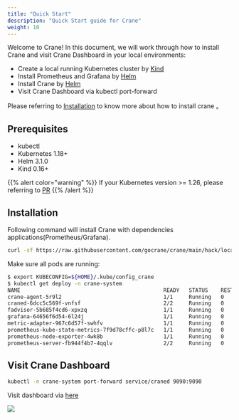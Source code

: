 ```yaml
---
title: "Quick Start"
description: "Quick Start guide for Crane"
weight: 10
---
```


Welcome to Crane! In this document, we will work through how to install Crane and visit Crane Dashboard in your local
environments:

- Create a local running Kubernetes cluster by [Kind](https://kind.sigs.k8s.io/)
- Install Prometheus and Grafana by [Helm](https://helm.sh/)
- Install Crane by [Helm](https://helm.sh/)
- Visit Crane Dashboard via kubectl port-forward

Please referring to [Installation](/docs/getting-started/installation/installation/) to know more about how to install crane 。

## Prerequisites

- kubectl
- Kubernetes 1.18+
- Helm 3.1.0
- Kind 0.16+

{{% alert color="warning" %}}
If your Kubernetes version >= 1.26, please referring to [PR](https://github.com/gocrane/crane/pull/839)
{{% /alert %}}

## Installation

Following command will install Crane with dependencies applications(Prometheus/Grafana).

```bash
curl -sf https://raw.githubusercontent.com/gocrane/crane/main/hack/local-env-setup.sh | sh -
```

Make sure all pods are running:

```bash
$ export KUBECONFIG=${HOME}/.kube/config_crane
$ kubectl get deploy -n crane-system
NAME                                             READY   STATUS    RESTARTS       AGE
crane-agent-5r9l2                                1/1     Running   0              4m40s
craned-6dcc5c569f-vnfsf                          2/2     Running   0              4m41s
fadvisor-5b685f4cd6-xpxzq                        1/1     Running   0              4m37s
grafana-64656f6d54-6l24j                         1/1     Running   0              4m46s
metric-adapter-967c6d57f-swhfv                   1/1     Running   0              4m41s
prometheus-kube-state-metrics-7f9d78cffc-p8l7c   1/1     Running   0              4m46s
prometheus-node-exporter-4wk8b                   1/1     Running   0              4m40s
prometheus-server-fb944f4b7-4qqlv                2/2     Running   0              4m46s
```

## Visit Crane Dashboard

```bash
kubectl -n crane-system port-forward service/craned 9090:9090
```

Visit dashboard via [here](http://127.0.0.1:9090/)

![](/images/dashboard.png)
